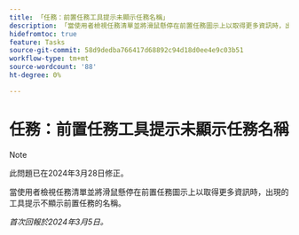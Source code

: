 ```yaml
---
title: 「任務：前置任務工具提示未顯示任務名稱」
description: 「當使用者檢視任務清單並將滑鼠懸停在前置任務圖示上以取得更多資訊時，出現的工具提示未顯示前置任務的名稱。」
hidefromtoc: true
feature: Tasks
source-git-commit: 58d9dedba766417d68892c94d18d0ee4e9c03b51
workflow-type: tm+mt
source-wordcount: '88'
ht-degree: 0%

---
```



# 任務：前置任務工具提示未顯示任務名稱

>[!NOTE]
>
>此問題已在2024年3月28日修正。

當使用者檢視任務清單並將滑鼠懸停在前置任務圖示上以取得更多資訊時，出現的工具提示不顯示前置任務的名稱。

_首次回報於2024年3月5日。_
